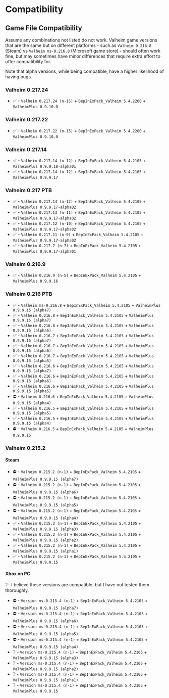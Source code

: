 # Compatibility

## Game File Compatibility

Assume any combinations not listed do not work. Valheim game versions that are the same but on different platforms -
such as `Valheim 0.216.8` (Steam) vs `Valheim ms-0.216.8` (Microsoft game store) - should often work fine, but may
sometimes have minor differences that require extra effort to offer compatibility for.

Note that alpha versions, while being compatible, have a higher likelihood of having bugs.

### Valheim 0.217.24
* ✅ - `Valheim 0.217.24 (n-15)` + `BepInExPack_Valheim 5.4.2200` + `ValheimPlus 0.9.10.0`

### Valheim 0.217.22
* ✅ - `Valheim 0.217.22 (n-15)` + `BepInExPack_Valheim 5.4.2200` + `ValheimPlus 0.9.10.0`

### Valheim 0.217.14
* ✅ - `Valheim 0.217.14 (n-12)` + `BepInExPack_Valheim 5.4.2105` + `ValheimPlus 0.9.9.18-alpha01`
* ✅ - `Valheim 0.217.14 (n-12)` + `BepInExPack_Valheim 5.4.2105` + `ValheimPlus 0.9.9.17`

### Valheim 0.217 PTB

* ✅ - `Valheim 0.217.14 (n-12)` + `BepInExPack_Valheim 5.4.2105` + `ValheimPlus 0.9.9.17-alpha02`
* ✅ - `Valheim 0.217.13 (n-11)` + `BepInExPack_Valheim 5.4.2105` + `ValheimPlus 0.9.9.17-alpha02`
* ✅ - `Valheim 0.217.12 (n-10)` + `BepInExPack_Valheim 5.4.2105` + `ValheimPlus 0.9.9.17-alpha02`
* ✅ - `Valheim 0.217.11 (n-9)` + `BepInExPack_Valheim 5.4.2105` + `ValheimPlus 0.9.9.17-alpha02`
* ✅ - `Valheim 0.217.7 (n-7)` + `BepInExPack_Valheim 5.4.2105` + `ValheimPlus 0.9.9.17-alpha01`

### Valheim 0.216.9
* ✅ - `Valheim 0.216.9 (n-5)` + `BepInExPack_Valheim 5.4.2105` + `ValheimPlus 0.9.9.16`

### Valheim 0.216 PTB

* ✅ - `Valheim ms-0.216.8` + `BepInExPack_Valheim 5.4.2105` + `ValheimPlus 0.9.9.15 (alpha7)`
* ✅ - `Valheim 0.216.8` + `BepInExPack_Valheim 5.4.2105` + `ValheimPlus 0.9.9.15 (alpha7)`
* ✅ - `Valheim 0.216.8` + `BepInExPack_Valheim 5.4.2105` + `ValheimPlus 0.9.9.15 (alpha6)`
* ✅ - `Valheim 0.216.7` + `BepInExPack_Valheim 5.4.2105` + `ValheimPlus 0.9.9.15 (alpha7)`
* ✅ - `Valheim 0.216.7` + `BepInExPack_Valheim 5.4.2105` + `ValheimPlus 0.9.9.15 (alpha6)`
* ✅ - `Valheim 0.216.7` + `BepInExPack_Valheim 5.4.2105` + `ValheimPlus 0.9.9.15 (alpha5)`
* ✅ - `Valheim 0.216.6` + `BepInExPack_Valheim 5.4.2105` + `ValheimPlus 0.9.9.15 (alpha7)`
* ✅ - `Valheim 0.216.6` + `BepInExPack_Valheim 5.4.2105` + `ValheimPlus 0.9.9.15 (alpha6)`
* ✅ - `Valheim 0.216.6` + `BepInExPack_Valheim 5.4.2105` + `ValheimPlus 0.9.9.15 (alpha5)`
* ⛔️ - `Valheim 0.216.6` + `BepInExPack_Valheim 5.4.2105` + `ValheimPlus 0.9.9.15 (alpha4)`
* ✅ - `Valheim 0.216.5` + `BepInExPack_Valheim 5.4.2105` + `ValheimPlus 0.9.9.15 (alpha5)`
* ✅ - `Valheim 0.216.5` + `BepInExPack_Valheim 5.4.2105` + `ValheimPlus 0.9.9.15 (alpha4)`
* ⛔️ - `Valheim 0.216.5` + `BepInExPack_Valheim 5.4.2105` + `ValheimPlus 0.9.9.15`

### Valheim 0.215.2

#### Steam

* ⛔️ - `Valheim 0.215.2 (n-1)` + `BepInExPack_Valheim 5.4.2105` + `ValheimPlus 0.9.9.15 (alpha7)`
* ⛔️ - `Valheim 0.215.2 (n-1)` + `BepInExPack_Valheim 5.4.2105` + `ValheimPlus 0.9.9.15 (alpha6)`
* ⛔️ - `Valheim 0.215.2 (n-1)` + `BepInExPack_Valheim 5.4.2105` + `ValheimPlus 0.9.9.15 (alpha5)`
* ⛔️ - `Valheim 0.215.2 (n-1)` + `BepInExPack_Valheim 5.4.2105` + `ValheimPlus 0.9.9.15 (alpha4)`
* ✅ - `Valheim 0.215.2 (n-1)` + `BepInExPack_Valheim 5.4.2105` + `ValheimPlus 0.9.9.15 (alpha3)`
* ✅ - `Valheim 0.215.2 (n-1)` + `BepInExPack_Valheim 5.4.2105` + `ValheimPlus 0.9.9.15 (alpha2)`
* ✅ - `Valheim 0.215.2 (n-1)` + `BepInExPack_Valheim 5.4.2105` + `ValheimPlus 0.9.9.15 (alpha1)`
* ✅ - `Valheim 0.215.2 (n-1)` + `BepInExPack_Valheim 5.4.2105` + `ValheimPlus 0.9.9.15`

#### Xbox on PC
❔- I believe these versions are compatible, but I have not tested them thoroughly.

* ⛔️ - `Version ms-0.215.4 (n-1)` + `BepInExPack_Valheim 5.4.2105` + `ValheimPlus 0.9.9.15 (alpha7)`
* ⛔️ - `Version ms-0.215.4 (n-1)` + `BepInExPack_Valheim 5.4.2105` + `ValheimPlus 0.9.9.15 (alpha6)`
* ⛔️ - `Version ms-0.215.4 (n-1)` + `BepInExPack_Valheim 5.4.2105` + `ValheimPlus 0.9.9.15 (alpha5)`
* ⛔️ - `Version ms-0.215.4 (n-1)` + `BepInExPack_Valheim 5.4.2105` + `ValheimPlus 0.9.9.15 (alpha4)`
* ❔ - `Version ms-0.215.4 (n-1)` + `BepInExPack_Valheim 5.4.2105` + `ValheimPlus 0.9.9.15 (alpha3)`
* ❔ - `Version ms-0.215.4 (n-1)` + `BepInExPack_Valheim 5.4.2105` + `ValheimPlus 0.9.9.15 (alpha2)`
* ❔ - `Version ms-0.215.4 (n-1)` + `BepInExPack_Valheim 5.4.2105` + `ValheimPlus 0.9.9.15 (alpha1)`
* ❔ - `Version ms-0.215.4 (n-1)` + `BepInExPack_Valheim 5.4.2105` + `ValheimPlus 0.9.9.15`
